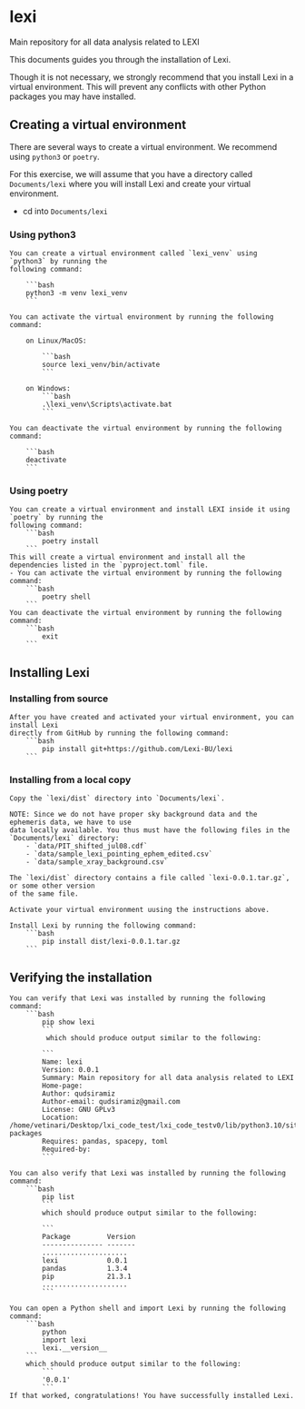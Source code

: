 # lexi
Main repository for all data analysis related to LEXI

This documents guides you through the installation of Lexi.

Though it is not necessary, we strongly recommend that you install Lexi in a virtual environment.
This will prevent any conflicts with other Python packages you may have installed.

## Creating a virtual environment
There are several ways to create a virtual environment. We recommend using `python3` or `poetry`.

For this exercise, we will assume that you have a directory called `Documents/lexi` where you will
install Lexi and create your virtual environment.

- cd into `Documents/lexi`

### Using python3
    You can create a virtual environment called `lexi_venv` using `python3` by running the 
    following command:

        ```bash
        python3 -m venv lexi_venv
        ```

    You can activate the virtual environment by running the following command:
        
        on Linux/MacOS:
        
            ```bash
            source lexi_venv/bin/activate
            ```

        on Windows:
            ```bash
            .\lexi_venv\Scripts\activate.bat
            ```

    You can deactivate the virtual environment by running the following command:
        
        ```bash
        deactivate
        ```

### Using poetry
    You can create a virtual environment and install LEXI inside it using `poetry` by running the
    following command:
        ```bash
            poetry install
        ```
    This will create a virtual environment and install all the dependencies listed in the `pyproject.toml` file.
    - You can activate the virtual environment by running the following command:
        ```bash
            poetry shell
        ```
    You can deactivate the virtual environment by running the following command:
        ```bash
            exit
        ```

## Installing Lexi

### Installing from source
    After you have created and activated your virtual environment, you can install Lexi  
    directly from GitHub by running the following command:
        ```bash
            pip install git+https://github.com/Lexi-BU/lexi
        ```
### Installing from a local copy
    Copy the `lexi/dist` directory into `Documents/lexi`.

    NOTE: Since we do not have proper sky background data and the ephemeris data, we have to use 
    data locally available. You thus must have the following files in the `Documents/lexi` directory:
        - `data/PIT_shifted_jul08.cdf`
        - `data/sample_lexi_pointing_ephem_edited.csv`
        - `data/sample_xray_background.csv`
    
    The `lexi/dist` directory contains a file called `lexi-0.0.1.tar.gz`, or some other version 
    of the same file.

    Activate your virtual environment uusing the instructions above.

    Install Lexi by running the following command:
        ```bash
            pip install dist/lexi-0.0.1.tar.gz
        ```

## Verifying the installation
    You can verify that Lexi was installed by running the following command:
        ```bash
            pip show lexi
            ```
             which should produce output similar to the following:

            ```
            Name: lexi
            Version: 0.0.1
            Summary: Main repository for all data analysis related to LEXI
            Home-page: 
            Author: qudsiramiz
            Author-email: qudsiramiz@gmail.com
            License: GNU GPLv3
            Location: /home/vetinari/Desktop/lxi_code_test/lxi_code_testv0/lib/python3.10/site-packages
            Requires: pandas, spacepy, toml
            Required-by: 
            ```

    You can also verify that Lexi was installed by running the following command:
        ```bash
            pip list
            ```
            which should produce output similar to the following:

            ```
            Package         Version
            --------------- -------
            .....................
            lexi            0.0.1
            pandas          1.3.4
            pip             21.3.1
            .....................
            ```

    You can open a Python shell and import Lexi by running the following command:
        ```bash
            python
            import lexi
            lexi.__version__
        ``` 
        which should produce output similar to the following:
            ```
            '0.0.1'
            ```
    If that worked, congratulations! You have successfully installed Lexi.
